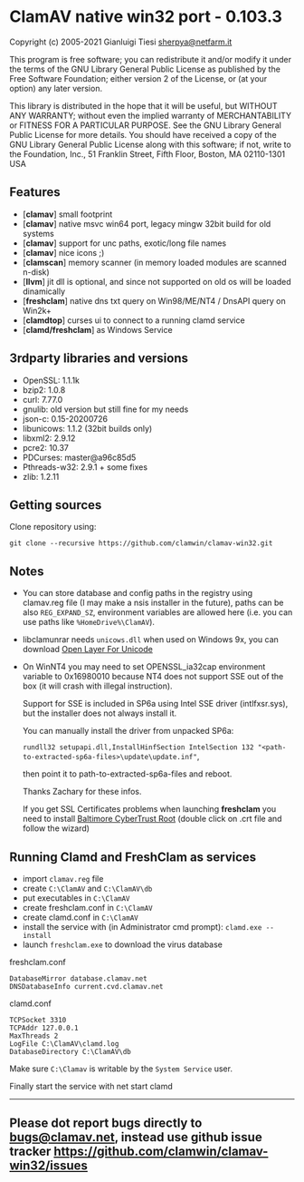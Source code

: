 # ClamAV native win32 port - 0.103.3

Copyright (c) 2005-2021 Gianluigi Tiesi <sherpya@netfarm.it>

This program is free software; you can redistribute it and/or
modify it under the terms of the GNU Library General Public
License as published by the Free Software Foundation; either
version 2 of the License, or (at your option) any later version.

This library is distributed in the hope that it will be useful,
but WITHOUT ANY WARRANTY; without even the implied warranty of
MERCHANTABILITY or FITNESS FOR A PARTICULAR PURPOSE. See the GNU
Library General Public License for more details.
You should have received a copy of the GNU Library General Public
License along with this software; if not, write to the
Foundation, Inc., 51 Franklin Street, Fifth Floor, Boston, MA 02110-1301 USA

## Features

- [**clamav**] small footprint
- [**clamav**] native msvc win64 port, legacy mingw 32bit build for old systems
- [**clamav**] support for unc paths, exotic/long file names
- [**clamav**] nice icons ;)
- [**clamscan**] memory scanner (in memory loaded modules are scanned n-disk)
- [**llvm**] jit dll is optional, and since not supported on old os will be loaded dinamically
- [**freshclam**] native dns txt query on Win98/ME/NT4 / DnsAPI query on Win2k+
- [**clamdtop**] curses ui to connect to a running clamd service
- [**clamd/freshclam**] as Windows Service

## 3rdparty libraries and versions

- OpenSSL: 1.1.1k
- bzip2: 1.0.8
- curl: 7.77.0
- gnulib: old version but still fine for my needs
- json-c: 0.15-20200726
- libunicows: 1.1.2 (32bit builds only)
- libxml2: 2.9.12
- pcre2: 10.37
- PDCurses: master@a96c85d5
- Pthreads-w32: 2.9.1 + some fixes
- zlib: 1.2.11

## Getting sources

Clone repository using:

`git clone --recursive https://github.com/clamwin/clamav-win32.git`

## Notes

- You can store database and config paths in the registry using
  clamav.reg file (I may make a nsis installer in the future),
  paths can be also `REG_EXPAND_SZ`, environment variables are
  allowed here (i.e. you can use paths like `%HomeDrive%\ClamAV`).

- libclamunrar needs `unicows.dll` when used on Windows 9x, you can download
  [Open Layer For Unicode](https://oss.netfarm.it/clamav/files/opencow-0.7.7z)

- On WinNT4 you may need to set OPENSSL\_ia32cap environment variable to 0x16980010 because
  NT4 does not support SSE out of the box (it will crash with illegal instruction).

  Support for SSE is included in SP6a using Intel SSE driver (intlfxsr.sys),
  but the installer does not always install it.

  You can manually install the driver from unpacked SP6a:

  `rundll32 setupapi.dll,InstallHinfSection IntelSection 132 "<path-to-extracted-sp6a-files>\update\update.inf"`,

  then point it to path-to-extracted-sp6a-files and reboot.

  Thanks Zachary for these infos.

  If you get SSL Certificates problems when launching **freshclam** you need to install
  [Baltimore CyberTrust Root](https://cacerts.digicert.com/BaltimoreCyberTrustRoot.crt)
  (double click on .crt file and follow the wizard)

## Running Clamd and FreshClam as services

- import `clamav.reg` file
- create `C:\ClamAV` and `C:\ClamAV\db`
- put executables in `C:\ClamAV`
- create freshclam.conf in `C:\ClamAV`
- create clamd.conf in `C:\ClamAV`
- install the service with (in Administrator cmd prompt): `clamd.exe --install`
- launch `freshclam.exe` to download the virus database

freshclam.conf

```text
DatabaseMirror database.clamav.net
DNSDatabaseInfo current.cvd.clamav.net
```

clamd.conf

```text
TCPSocket 3310
TCPAddr 127.0.0.1
MaxThreads 2
LogFile C:\ClamAV\clamd.log
DatabaseDirectory C:\ClamAV\db
```

Make sure `C:\Clamav` is writable by the `System Service` user.

Finally start the service with net start clamd

---

## Please dot report bugs directly to bugs@clamav.net, instead use github issue tracker <https://github.com/clamwin/clamav-win32/issues>

